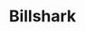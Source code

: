 ---
facebook: https://facebook.com/BillShark-719644424824267/timeline
instagram: https://instagram.com/realbillshark
logohandle: billshark
sort: billshark
title: Billshark
twitter: https://x.com/realbillshark
website: https://www.billshark.com/
---